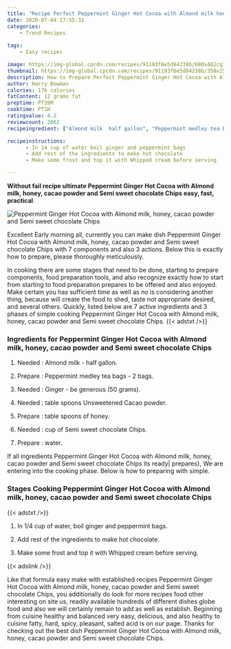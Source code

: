 ```yaml
---
title: "Recipe Perfect Peppermint Ginger Hot Cocoa with Almond milk honey cacao powder and Semi sweet chocolate Chips"
date: 2020-07-04 17:55:32
categories:
    - Trend Recipes
    
tags:
    - Easy recipes

image: https://img-global.cpcdn.com/recipes/91193f6e5d84238b/680x482cq70/peppermint-ginger-hot-cocoa-with-almond-milk-honey-cacao-powder-and-semi-sweet-chocolate-chips-recipe-main-photo.jpg
thumbnail: https://img-global.cpcdn.com/recipes/91193f6e5d84238b/350x250cq70/peppermint-ginger-hot-cocoa-with-almond-milk-honey-cacao-powder-and-semi-sweet-chocolate-chips-recipe-main-photo.jpg
description: How to Prepare Perfect Peppermint Ginger Hot Cocoa with Almond milk honey cacao powder and Semi sweet chocolate Chips with 7 ingredients and 3 stages of easy cooking.
author: Harry Bowman
calories: 176 calories
fatContent: 12 grams fat
preptime: PT39M
cooktime: PT1H
ratingvalue: 4.2
reviewcount: 2062
recipeingredient: ["Almond milk  half gallon", "Peppermint medley tea bags  2 bags", "Ginger  be generous 50 grams", "table spoons Unsweetened Cacao powder", "table spoons of honey", "cup of Semi sweet chocolate Chips", "water"]

recipeinstructions: 
      - In 14 cup of water boil ginger and peppermint bags 
      - Add rest of the ingredients to make hot chocolate 
      - Make some frost and top it with Whipped cream before serving

---
```




**Without fail recipe ultimate Peppermint Ginger Hot Cocoa with Almond milk, honey, cacao powder and Semi sweet chocolate Chips easy, fast, practical**. 


![Peppermint Ginger Hot Cocoa with Almond milk, honey, cacao powder and Semi sweet chocolate Chips](https://img-global.cpcdn.com/recipes/91193f6e5d84238b/680x482cq70/peppermint-ginger-hot-cocoa-with-almond-milk-honey-cacao-powder-and-semi-sweet-chocolate-chips-recipe-main-photo.jpg "Peppermint Ginger Hot Cocoa with Almond milk, honey, cacao powder and Semi sweet chocolate Chips")




Excellent Early morning all, currently you can make dish Peppermint Ginger Hot Cocoa with Almond milk, honey, cacao powder and Semi sweet chocolate Chips with 7 components and also 3 actions. Below this is exactly how to prepare, please thoroughly meticulously.

In cooking there are some stages that need to be done, starting to prepare components, food preparation tools, and also recognize exactly how to start from starting to food preparation prepares to be offered and also enjoyed. Make certain you has sufficient time as well as no is considering another thing, because will create the food to shed, taste not appropriate desired, and several others. Quickly, listed below are 7 active ingredients and 3 phases of simple cooking Peppermint Ginger Hot Cocoa with Almond milk, honey, cacao powder and Semi sweet chocolate Chips.
{{< adstxt />}}

### Ingredients for Peppermint Ginger Hot Cocoa with Almond milk, honey, cacao powder and Semi sweet chocolate Chips


1. Needed  : Almond milk - half gallon.

1. Prepare  : Peppermint medley tea bags - 2 bags.

1. Needed  : Ginger - be generous (50 grams).

1. Needed  : table spoons Unsweetened Cacao powder.

1. Prepare  : table spoons of honey.

1. Needed  : cup of Semi sweet chocolate Chips.

1. Prepare  : water.



If all ingredients Peppermint Ginger Hot Cocoa with Almond milk, honey, cacao powder and Semi sweet chocolate Chips its ready| prepares}, We are entering into the cooking phase. Below is how to preparing with simple.

### Stages Cooking Peppermint Ginger Hot Cocoa with Almond milk, honey, cacao powder and Semi sweet chocolate Chips

{{< adstxt />}}


1. In 1/4 cup of water, boil ginger and peppermint bags.



1. Add rest of the ingredients to make hot chocolate.



1. Make some frost and top it with Whipped cream before serving.





{{< adslink />}}

Like that formula easy make with established recipes Peppermint Ginger Hot Cocoa with Almond milk, honey, cacao powder and Semi sweet chocolate Chips, you additionally do look for more recipes food other interesting on site us, readily available hundreds of different dishes globe food and also we will certainly remain to add as well as establish. Beginning from cuisine healthy and balanced very easy, delicious, and also healthy to cuisine fatty, hard, spicy, pleasant, salted acid is on our page. Thanks for checking out the best dish Peppermint Ginger Hot Cocoa with Almond milk, honey, cacao powder and Semi sweet chocolate Chips.
